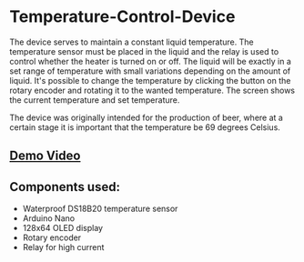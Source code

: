 # Temperature-Control-Device

The device serves to maintain a constant liquid temperature. The temperature sensor must be placed in the liquid and the relay is used to control whether the heater is turned on or off. The liquid will be exactly in a set range of temperature with small variations depending on the amount of liquid. It's possible to change the temperature by clicking the button on the rotary encoder and rotating it to the wanted temperature. The screen shows the current temperature and set temperature.

The device was originally intended for the production of beer, where at a certain stage it is important that the temperature be 69 degrees Celsius.

## [Demo Video](https://www.instagram.com/reel/CwIqncGsbQl/?igshid=MzRlODBiNWFlZA==)

## Components used:
- Waterproof DS18B20 temperature sensor
- Arduino Nano
- 128x64 OLED display
- Rotary encoder
- Relay for high current
